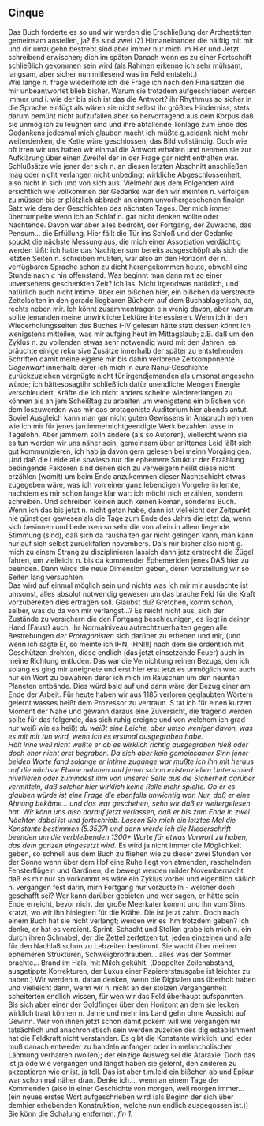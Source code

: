 ## Cinque
Das Buch forderte es so und wir werden die Erschließung der Archestätten gemeinsam anstellen, ja? Es sind zwei (2) Hirnaneinander die hälftig mit mir und dir umzugehn bestrebt sind aber immer nur mich im Hier und Jetzt schreibend erwischen; dich im späten Danach wenn es zu einer Fortschrift schließlich gekommen sein wird (als Rahmen erkenne ich sehr mühsam, langsam, aber sicher nun mitlesend was im Feld entsteht.)   
Wie lange n. frage wiederhole ich die Frage ich nach den Finalsätzen die mir unbeantwortet blieb bisher. Warum sie trotzdem aufgeschrieben werden immer und i. wie der bis sich ist das die Antwort? ihr Rhythmus so sicher in die Sprache einfügt als wären sie nicht selbst ihr größtes Hinderniss, stets darum bemüht nicht aufzufallen aber so hervorragend aus dem Korpus daß sie unmöglich zu leugnen sind und ihre abfallende Tonlage zum Ende des Gedankens jedesmal mich glauben macht ich müßte g.seidank nicht mehr weiterdenken, die Kette wäre geschlossen, das Bild vollständig. Doch wie oft irren wir uns haben wir einmal die Antwort erhalten und nehmen sie zur Aufklärung über einen Zweifel der in der Frage gar nicht enthalten war. Schlußsätze wie jener der sich n. an diesen letzten Abschnitt anschließen mag oder nicht verlangen nicht unbedingt wirkliche Abgeschlossenheit, also nicht in sich und von sich aus. Vielmehr aus dem Folgenden wird ersichtlich wie vollkommen der Gedanke war den wir meinten n. verfolgen zu müssen bis er plötzlich abbrach an einem unvorhergesehenen finalen Satz wie dem der Geschichten des nächsten Tages. Der mich immer überrumpelte wenn ich an Schlaf n. gar nicht denken wollte oder Nachtende. Davon war aber alles bedroht, der Fortgang, der Zuwachs, das Pensum... die Erfüllung. Hier fällt die Tür ins Schloß und der Gedanke spuckt die nächste Messung aus, die mich einer Assoziation verdächtig werden läßt: ich hatte das Nachtpensum bereits ausgeschöpft als sich die letzten Seiten n. schreiben mußten, war also an den Horizont der n. verfügbaren Sprache schon zu dicht herangekommen heute, obwohl eine Stunde nach *c* hin offenstand. Was beginnt man dann mit so einer unversehens geschenkten Zeit? Ich las. Nicht irgendwas natürlich, und natürlich auch nicht intime. Aber ein bißchen hier, ein bißchen da verstreute Zettelseiten in den gerade liegbaren Büchern auf dem Buchablagetisch, da, rechts neben mir. Ich könnt zusammentragen ein wenig davon, aber warum sollte jemanden meine unwirkliche Lektüre interessieren. Wenn ich in den Wiederholungsseiten des Buches I-IV gelesen hätte statt dessen könnt ich wenigstens mitteilen, was mir aufging heut im Mittagslaub; z.B. daß um den Zyklus n. zu vollenden etwas sehr notwendig wurd mit den Jahren: es bräuchte einige rekursive Zusätze innerhalb der später zu entstehenden Schriften damit meine eigene mir bis dahin verlorene Zeitkomponente *Gegenwart* innerhalb derer ich mich in *eure* Nanu-Geschichte zurückzuziehen vergnügte nicht für irgendjemanden als umsonst angesehn würde; ich hättesosagtihr schließlich dafür unendliche Mengen Energie verschleudert, Kräfte die ich nicht anders scheine wiedererlangen zu können als an jem Scheißtag zu arbeiten um wenigstens ein bißchen von dem loszuwerden was mir das protagoniste Auditorium hier abends antut. Soviel Ausgleich kann man gar nicht guten Gewissens in Anspruch nehmen wie ich mir für jenes jan.immernichtgeendigte Werk bezahlen lasse in Tagelohn. Aber jammern solln andere (als so Autoren), vielleicht wenn sie es tun werden wir uns näher sein, gemeinsam über erlittenes Leid läßt sich gut kommunizieren, ich hab ja davon gern gelesen bei meinn Vorgängigen. Und daß die Leide alle sowieso nur die ephemere Struktur der Erzählung bedingende Faktoren sind denen sich zu verweigern heißt diese nicht erzählen (womit) um beim Ende anzukommen dieser Nachtschicht etwas zugegeben wäre, was ich von einer ganz lebendigen Vorgeherin lernte, nachdem es mir schon lange klar war: ich möcht nich erzählen, sondern schreiben. Und schreiben keinen auch keinen Roman, sonderns Buch. Wenn ich das bis jetzt n. nicht getan habe, dann ist vielleicht der Zeitpunkt nie günstiger gewesen als die Tage zum Ende des Jahrs die jetzt da, wenn sich besinnen und bedenken so sehr die von allein in allem liegende Stimmung (sind), daß sich da raushalten gar nicht gelingen kann, man kann nur auf sich selbst zurückfallen novembers. Da&#39;s mir bisher also nicht g. mich zu einem Strang zu disziplinieren lassich dann jetz erstrecht die Zügel fahren, um vielleicht n. bis da kommender Ephemeriden jenes DAS hier zu beenden. Dann wirds die neue Dimension geben, deren Vorstellung wir so Seiten lang versuchten.    
Das wird auf einmal möglich sein und nichts was ich mir mir ausdachte ist umsonst, alles absolut notwendig gewesen um das brache Feld für die Kraft vorzubereiten dies ertragen soll. Glaubst du? Gretchen, komm schon, selber, was du da von mir verlangst...? Es reicht nicht aus, sich der Zustände zu versichern die den Fortgang beschleunigen, es liegt in deiner Hand (Faust) auch, ihr Normalniveau aufrechtzuerhalten gegen alle Bestrebungen *der Protagonisten* sich darüber zu erheben und mir, (und wenn ich sagte Er, so meinte ich IHN, IHN!!!) nach dem sie ordentlich mit Geschützen drohten, diese endlich (das jetzt einsetzende Feuer) auch in meine Richtung entluden. Das war die Vernichtung reinen Bezugs, den ich solang es ging mir aneignete und erst hier erst jetzt es unmöglich wird auch nur ein Wort zu bewahren derer ich mich im Rauschen um den neunten Planeten entbände. Dies würd bald auf und dann wäre der Bezug einer am Ende der Arbeit. Für heute haben wir aus 1185 verloren geglaubten Wörtern gelernt wasses heißt dem Prozessor zu vertraun. S tat ich für einen kurzen Moment der Nähe und gewann daraus eine Zuversicht, die tragend werden sollte für das folgende, das sich ruhig ereigne und von welchem ich grad nur weiß wie es heißt *du weißt eine Leiche, *aber umso weniger davon, was es mit mir tun wird, wenn ich es erstmal ausgegraben habe.    
Hält inne weil nicht wußte er ob es wirklich richtig *ausgegraben* hieß oder doch eher nicht erst *begraben.* Da sich aber kein gemeinsamer Sinn jener beiden Worte fand solange er intime zugange war mußte ich ihn mit heraus auf die nächste Ebene nehmen und jenen schon existenziellen Unterschied nivellieren oder zumindest ihm von unserer Seite aus die Sicherheit darüber vermitteln, daß solcher hier wirklich keine Rolle mehr spielte. Ob er es glauben würde ist eine Frage die ebenfalls unwichtig war. Nur, daß er eine Ahnung bekäme... und das war geschehen, sehn wir daß er weitergelesen hat. Wir könn uns also darauf jetzt verlassen, daß er bis zum Ende in zwei Nächten dabei ist und fortschrieb. Lassen Sie mich ein letztes Mal die Konstante bestimmen (5.3527) und dann werde ich die Niederschrift beenden um die verbleibenden 1300+ Worte für etwas Vorwort zu haben, das dem ganzen eingesetzt wird*.* Es wird ja nicht immer die Möglichkeit geben, so schnell aus dem Buch zu fliehen wie zu dieser zwei Stunden vor der Sonne wenn über dem Hof eine Ruhe liegt von atmenden, raschelnden Fensterflügeln und Gardinen, die bewegt werden milder Novembernacht daß es mir nur so vorkommt es wäre ein Zyklus vorbei und eigentlich säßich n. vergangen fest darin, mirn Fortgang nur vorzustelln - welcher doch geschafft sei? Wer kann darüber gebieten und wer sagen, er hätte sein Ende erreicht, bevor nicht der große Meerkater kommt und ihn vom Sims kratzt, wo wir ihn hinlegten für die Krähe. Die ist jetzt zahm. Doch nach einem Buch hat sie nicht verlangt; werden wir es ihm trotzdem geben? Ich denke, er hat es verdient. Sprint, Schacht und Stollen grabe ich mich n. ein durch ihren Schnabel, der die Zettel zerfetzen tut, jeden einzelnen und alle für den Nachlaß schon zu Lebzeiten bestimmt. Sie wacht über meinen ephemeren Strukturen, Schweigbrottrauben... alles was der Sommer brachte... Brand im Hals, mit Milch gekühlt. (Doppelter Zeilenabstand, ausgetippte Korrekturen, der Luxus einer Papiererstausgabe ist leichter zu haben.) Wir werden n. daran denken, wenn die Digitalen uns überholt haben und vielleicht dann, wenn wir n. nicht an der stolzen Vergangenheit scheiterten endlich wissen, für wen wir das Feld überhaupt aufspannten. Bis sich aber einer der Goldfinger über den Horizont an dem sie lecken wirklich traut können n. Jahre und mehr ins Land gehn ohne Aussicht auf Gewinn. Wer von ihnen jetzt schon damit pokern will wie vergangen wir tatsächlich und anachronistisch sein werden zuzeiten des dig establishment hat die Feldkraft nicht verstanden. Es gibt die Konstante wirklich; und jeder muß danach entweder zu handeln anfangen oder in melancholischer Lähmung verharren (wollen); der einzige Ausweg sei die Ataraxie. Doch das ist ja öde wie vergangen und längst haben sie gelernt, den anderen zu akzeptieren wie er ist, ja toll. Das ist aber t.m.leid ein bißchen ab und Epikur war schon mal näher dran. Denke ich..., wenn an einem Tage der Kommenden (also in einer Geschichte von morgen, weil morgen immer... (ein neues erstes Wort aufgeschrieben wird (als Beginn der sich über demhier erhebenden Konstruktion, welche nun endlich ausgegossen ist.)) Sie könn die Schalung entfernen. *fin 1.*   
